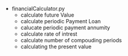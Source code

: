 - financialCalculator.py
  - calculate future Value
  - calculate periodic Payment Loan
  - calucate periodic payment annumity
  - calculate rate of intrest
  - calculate number of compouding periods
  - calculating the present value
